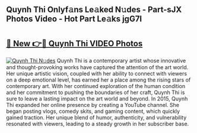 ## Quynh Thi Onlyf𝚊ns Le𝚊ked N𝚞des - Part-sJX Photos Video - Hot Part Le𝚊ks jgG7I

# <h2><a href="http://ab32197.deff.icu/?id=Quynh+Thi">🔗 New 👉🔴 Quynh Thi VIDEO Photos</a></h2>

[![Quynh Thi N𝚞des](https://i.imgur.com/rIISA9y.gif)](http://ab32197.deff.icu/?id=Quynh+Thi)
Quynh Thi is a contemporary artist whose innovative and thought-provoking works have captured the attention of the art world. Her unique artistic vision, coupled with her ability to connect with viewers on a deep emotional level, has earned her a place among the rising stars of contemporary art. With her continued exploration of the human condition and her commitment to pushing the boundaries of her craft, Quynh Thi is sure to leave a lasting impact on the art world and beyond. In 2015, Quynh Thi expanded her online presence by creating a YouTube channel. She began posting vlogs, comedy skits, and gaming content, which quickly gained traction. Her unique blend of humor, authenticity, and vulnerability resonated with viewers, leading to a steady growth in her subscriber base.
